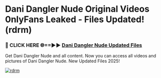 # Dani Dangler Nude Original Videos 0nlyFans Leaked - Files Updated! (rdrm)

<h3>🔴 CLICK HERE 🌐==►► <a href="https://tinyurl.com/4mcuefdz" rel="nofollow">Dani Dangler Nude Updated Files</a></h3>

Get Dani Dangler Nude and all content. Now you can access all videos and pictures of Dani Dangler Nude. New Updated Files 2025!

[![rdrm](https://i.imgur.com/StAQSOY.gif)](https://tinyurl.com/4mcuefdz)
